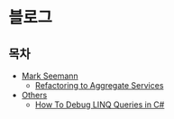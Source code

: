 # 블로그

## 목차
- [Mark Seemann](./MarkSeemann)
  - [Refactoring to Aggregate Services](./MarkSeemann/RefactoringToAggregateServices)
- [Others](./Others)	
  - [How To Debug LINQ Queries in C#](./Others/HowToDebugLINQQueriesInCSharp)